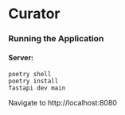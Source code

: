 # Curator

### Running the Application

#### Server:
```
poetry shell
poetry install
fastapi dev main
```

Navigate to http://localhost:8080
